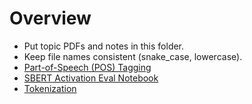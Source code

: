 # Overview

- Put topic PDFs and notes in this folder.
- Keep file names consistent (snake_case, lowercase).
- [Part-of-Speech (POS) Tagging](pos_tagging.pdf)
- [SBERT Activation Eval Notebook](sbert_activation_eval.ipynb)
- [Tokenization](tokenization.pdf)
